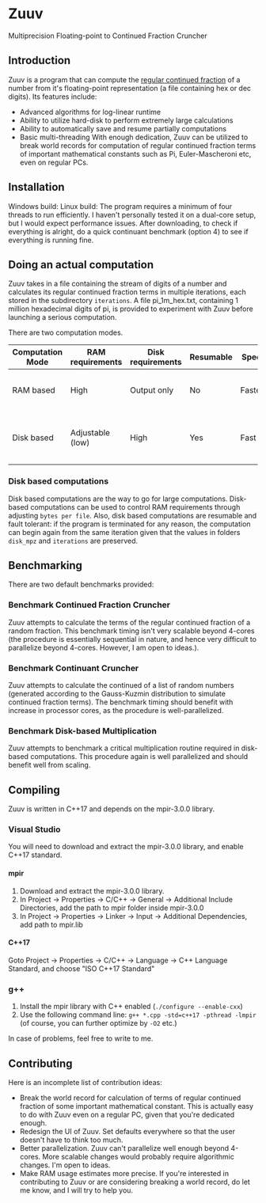 # Zuuv
Multiprecision Floating-point to Continued Fraction Cruncher

## Introduction
Zuuv is a program that can compute the [regular continued fraction](https://en.wikipedia.org/wiki/Continued_fraction) of a number from it's floating-point representation (a file containing hex or dec digits). Its features include:
* Advanced algorithms for log-linear runtime
* Ability to utilize hard-disk to perform extremely large calculations
* Ability to automatically save and resume partially computations
* Basic multi-threading
With enough dedication, Zuuv can be utilized to break world records for computation of regular continued fraction terms of important mathematical constants such as Pi, Euler-Mascheroni etc, even on regular PCs.

## Installation
Windows build:
Linux build:
The program requires a minimum of four threads to run efficiently. I haven't personally tested it on a dual-core setup, but I would expect performance issues.
After downloading, to check if everything is alright, do a quick continuant benchmark (option 4) to see if everything is running fine.

## Doing an actual computation
Zuuv takes in a file containing the stream of digits of a number and calculates its regular continued fraction terms in multiple iterations, each stored in the subdirectory `iterations`. A file pi_1m_hex.txt, containing 1 million hexadecimal digits of pi, is provided to experiment with Zuuv before launching a serious computation.

There are two computation modes.

| Computation Mode | RAM requirements | Disk requirements | Resumable |  Speed  | Comments |
| ---------------- | ---------------- | ----------------- | --------- | ------- | -------- |
|     RAM based    |       High       |    Output only    |     No    | Fastest | Use for small computations that can fit in RAM |
|    Disk based    | Adjustable (low) |       High        |    Yes    |   Fast  | Use for large computations that can't entirely be done in RAM |

### Disk based computations
Disk based computations are the way to go for large computations. Disk-based computations can be used to control RAM requirements through adjusting `bytes per file`. Also, disk based computations are resumable and fault tolerant: if the program is terminated for any reason, the computation can begin again from the same iteration given that the values in folders `disk_mpz` and `iterations` are preserved.

## Benchmarking
There are two default benchmarks provided:
### Benchmark Continued Fraction Cruncher
Zuuv attempts to calculate the terms of the regular continued fraction of a random fraction. This benchmark timing isn't very scalable beyond 4-cores (the procedure is essentially sequential in nature, and hence very difficult to parallelize beyond 4-cores. However, I am open to ideas.).
### Benchmark Continuant Cruncher
Zuuv attempts to calculate the continued of a list of random numbers (generated according to the Gauss-Kuzmin distribution to simulate continued fraction terms). The benchmark timing should benefit with increase in processor cores, as the procedure is well-parallelized.
### Benchmark Disk-based Multiplication
Zuuv attempts to benchmark a critical multiplication routine required in disk-based computations. This procedure again is well parallelized and should benefit well from scaling.

## Compiling
Zuuv is written in C++17 and depends on the mpir-3.0.0 library.
### Visual Studio
You will need to download and extract the mpir-3.0.0 library, and enable C++17 standard.
#### mpir
1. Download and extract the mpir-3.0.0 library.
2. In Project -> Properties -> C/C++ -> General -> Additional Include Directories, add the path to mpir folder inside mpir-3.0.0
3. In Project -> Properties -> Linker -> Input -> Additional Dependencies, add path to mpir.lib
#### C++17
Goto Project -> Properties -> C/C++ -> Language -> C++ Language Standard, and choose "ISO C++17 Standard"
### g++
1. Install the mpir library with C++ enabled (`./configure --enable-cxx`)
2. Use the following command line: `g++ *.cpp -std=c++17 -pthread -lmpir` (of course, you can further optimize by `-O2` etc.)

In case of problems, feel free to write to me.

## Contributing
Here is an incomplete list of contribution ideas:
* Break the world record for calculation of terms of regular continued fraction of some important mathematical constant. This is actually easy to do with Zuuv even on a regular PC, given that you're dedicated enough.
* Redesign the UI of Zuuv. Set defaults everywhere so that the user doesn't have to think too much.
* Better parallelization. Zuuv can't parallelize well enough beyond 4-cores. More scalable changes would probably require algorithmic changes. I'm open to ideas.
* Make RAM usage estimates more precise.
If you're interested in contributing to Zuuv or are considering breaking a world record, do let me know, and I will try to help you.
